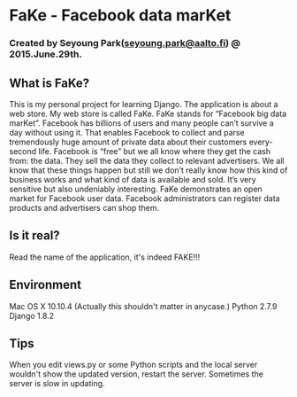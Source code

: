 # FaKe - Facebook data marKet
### Created by Seyoung Park(seyoung.park@aalto.fi) @ 2015.June.29th.


## What is FaKe?
This is my personal project for learning Django.
The application is about a web store. My web store is called FaKe. FaKe stands for “Facebook big data marKet”. Facebook has billions of users and many people can’t survive a day without using it. That enables Facebook to collect and parse tremendously huge amount of private data about their customers every-second life. Facebook is “free” but we all know where they get the cash from: the data. They sell the data they collect to relevant advertisers. We all know that these things happen but still we don’t really know how this kind of business works and what kind of data is available and sold. It’s very sensitive but also undeniably interesting. FaKe demonstrates an open market for Facebook user data. Facebook administrators can register data products and advertisers can shop them.


## Is it real?
Read the name of the application, it's indeed FAKE!!!


## Environment
Mac OS X 10.10.4 (Actually this shouldn't matter in anycase.)
Python 2.7.9
Django 1.8.2


## Tips
When you edit views.py or some Python scripts and the local server wouldn't
show the updated version, restart the server. Sometimes the server is slow
in updating.
